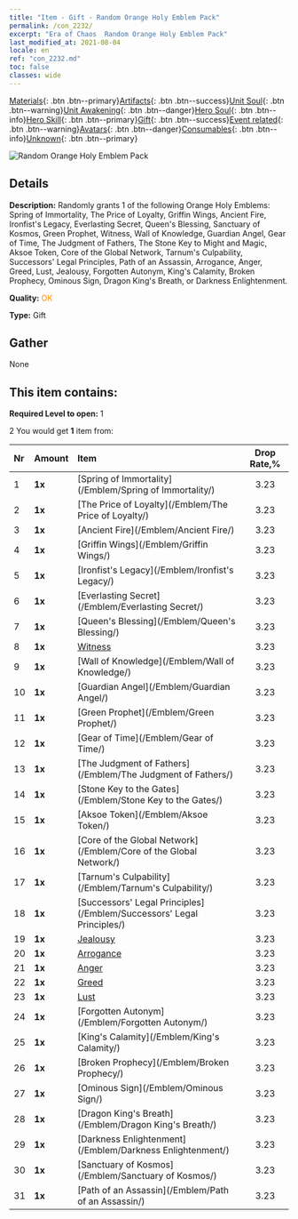 ```yaml
---
title: "Item - Gift - Random Orange Holy Emblem Pack"
permalink: /con_2232/
excerpt: "Era of Chaos  Random Orange Holy Emblem Pack"
last_modified_at: 2021-08-04
locale: en
ref: "con_2232.md"
toc: false
classes: wide
---
```

 [Materials](/Items/){: .btn .btn--primary}[Artifacts](/Items/Artifacts/){: .btn .btn--success}[Unit Soul](/Items/UnitSoul/){: .btn .btn--warning}[Unit Awakening](/Items/UnitAwakening/){: .btn .btn--danger}[Hero Soul](/Items/HeroSoul/){: .btn .btn--info}[Hero Skill](/Items/HeroSkill/){: .btn .btn--primary}[Gift](/Items/Gift/){: .btn .btn--success}[Event related](/Items/Events/){: .btn .btn--warning}[Avatars](/Items/Avatars/){: .btn .btn--danger}[Consumables](/Items/Consumables/){: .btn .btn--info}[Unknown](/Items/Unknown/){: .btn .btn--primary}

 ![Random Orange Holy Emblem Pack](/images/t/i_907416.png)

## Details
 **Description:** Randomly grants 1 of the following Orange Holy Emblems: Spring of Immortality, The Price of Loyalty, Griffin Wings, Ancient Fire, Ironfist's Legacy, Everlasting Secret, Queen's Blessing, Sanctuary of Kosmos, Green Prophet, Witness, Wall of Knowledge, Guardian Angel, Gear of Time, The Judgment of Fathers, The Stone Key to Might and Magic, Aksoe Token, Core of the Global Network, Tarnum's Culpability, Successors' Legal Principles, Path of an Assassin, Arrogance, Anger, Greed, Lust, Jealousy, Forgotten Autonym, King's Calamity, Broken Prophecy, Ominous Sign, Dragon King's Breath, or Darkness Enlightenment.

 **Quality:** <span style="color: #FF8C00">OK</span>

 **Type:** Gift

## Gather

  None

## This item contains:

 **Required Level to open:** 1

 2 You would get **1** item  from:

  | Nr | Amount |     Item    | Drop Rate,% |
  |:---|:-------|:------------|:---------:|
  | 1 |  **1x** | [Spring of Immortality](/Emblem/Spring of Immortality/) | 3.23 | 
  | 2 |  **1x** | [The Price of Loyalty](/Emblem/The Price of Loyalty/) | 3.23 | 
  | 3 |  **1x** | [Ancient Fire](/Emblem/Ancient Fire/) | 3.23 | 
  | 4 |  **1x** | [Griffin Wings](/Emblem/Griffin Wings/) | 3.23 | 
  | 5 |  **1x** | [Ironfist's Legacy](/Emblem/Ironfist's Legacy/) | 3.23 | 
  | 6 |  **1x** | [Everlasting Secret](/Emblem/Everlasting Secret/) | 3.23 | 
  | 7 |  **1x** | [Queen's Blessing](/Emblem/Queen's Blessing/) | 3.23 | 
  | 8 |  **1x** | [Witness](/Emblem/Witness/) | 3.23 | 
  | 9 |  **1x** | [Wall of Knowledge](/Emblem/Wall of Knowledge/) | 3.23 | 
  | 10 |  **1x** | [Guardian Angel](/Emblem/Guardian Angel/) | 3.23 | 
  | 11 |  **1x** | [Green Prophet](/Emblem/Green Prophet/) | 3.23 | 
  | 12 |  **1x** | [Gear of Time](/Emblem/Gear of Time/) | 3.23 | 
  | 13 |  **1x** | [The Judgment of Fathers](/Emblem/The Judgment of Fathers/) | 3.23 | 
  | 14 |  **1x** | [Stone Key to the Gates](/Emblem/Stone Key to the Gates/) | 3.23 | 
  | 15 |  **1x** | [Aksoe Token](/Emblem/Aksoe Token/) | 3.23 | 
  | 16 |  **1x** | [Core of the Global Network](/Emblem/Core of the Global Network/) | 3.23 | 
  | 17 |  **1x** | [Tarnum's Culpability](/Emblem/Tarnum's Culpability/) | 3.23 | 
  | 18 |  **1x** | [Successors' Legal Principles](/Emblem/Successors' Legal Principles/) | 3.23 | 
  | 19 |  **1x** | [Jealousy](/Emblem/Jealousy/) | 3.23 | 
  | 20 |  **1x** | [Arrogance](/Emblem/Arrogance/) | 3.23 | 
  | 21 |  **1x** | [Anger](/Emblem/Anger/) | 3.23 | 
  | 22 |  **1x** | [Greed](/Emblem/Greed/) | 3.23 | 
  | 23 |  **1x** | [Lust](/Emblem/Lust/) | 3.23 | 
  | 24 |  **1x** | [Forgotten Autonym](/Emblem/Forgotten Autonym/) | 3.23 | 
  | 25 |  **1x** | [King's Calamity](/Emblem/King's Calamity/) | 3.23 | 
  | 26 |  **1x** | [Broken Prophecy](/Emblem/Broken Prophecy/) | 3.23 | 
  | 27 |  **1x** | [Ominous Sign](/Emblem/Ominous Sign/) | 3.23 | 
  | 28 |  **1x** | [Dragon King's Breath](/Emblem/Dragon King's Breath/) | 3.23 | 
  | 29 |  **1x** | [Darkness Enlightenment](/Emblem/Darkness Enlightenment/) | 3.23 | 
  | 30 |  **1x** | [Sanctuary of Kosmos](/Emblem/Sanctuary of Kosmos/) | 3.23 | 
  | 31 |  **1x** | [Path of an Assassin](/Emblem/Path of an Assassin/) | 3.23 | 
